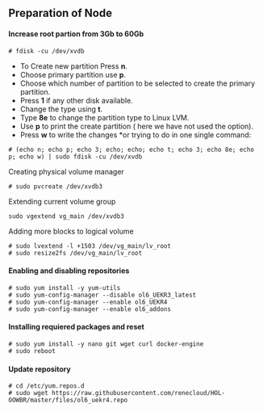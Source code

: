 ## Preparation of Node
#### Increase root partion from 3Gb to 60Gb
```
# fdisk -cu /dev/xvdb
```
* To Create new partition Press **n**.
* Choose primary partition use **p**.
* Choose which number of partition to be selected to create the primary partition.
* Press **1** if any other disk available.
* Change the type using **t**.
* Type **8e** to change the partition type to Linux LVM.
* Use **p** to print the create partition ( here we have not used the option).
* Press **w** to write the changes
*or trying to do in one single command:
```
# (echo n; echo p; echo 3; echo; echo; echo t; echo 3; echo 8e; echo p; echo w) | sudo fdisk -cu /dev/xvdb
```
Creating physical volume manager
``` 
# sudo pvcreate /dev/xvdb3
```
Extending current volume group
``` 
sudo vgextend vg_main /dev/xvdb3
```
Adding more blocks to logical volume
```
# sudo lvextend -l +1503 /dev/vg_main/lv_root
# sudo resize2fs /dev/vg_main/lv_root
```

#### Enabling and disabling repositories 
```
# sudo yum install -y yum-utils
# sudo yum-config-manager --disable ol6_UEKR3_latest
# sudo yum-config-manager --enable ol6_UEKR4
# sudo yum-config-manager --enable ol6_addons
```
#### Installing requiered packages and reset
```
# sudo yum install -y nano git wget curl docker-engine
# sudo reboot
```

#### Update repository
```
# cd /etc/yum.repos.d
# sudo wget https://raw.githubusercontent.com/renecloud/HOL-OOWBR/master/files/ol6_uekr4.repo
```
